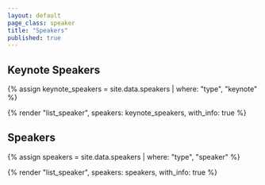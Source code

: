 ```yaml
---
layout: default
page_class: speaker
title: "Speakers"
published: true
---
```


<section class="speaker-info">
  <h2 class="speaker-info__heading">Keynote Speakers</h2>

  {% assign keynote_speakers = site.data.speakers | where: "type", "keynote" %}

  {% render "list_speaker", speakers: keynote_speakers, with_info: true %}
</section>

<section class="speaker-info">
  <h2 class="speaker-info__heading">Speakers</h2>

  {% assign speakers = site.data.speakers | where: "type", "speaker" %}

  {% render "list_speaker", speakers: speakers, with_info: true %}
</section>
